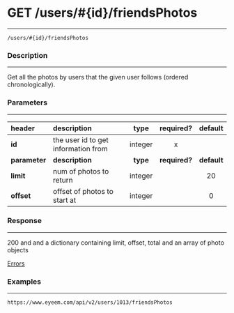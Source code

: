 # GET /users/#{id}/friendsPhotos 
***
`/users/#{id}/friendsPhotos`

### Description
***
Get all the photos by users that the given user follows (ordered chronologically).

### Parameters
***

|header| description| type |required? |default|
|:---------|:--------------|:----------:|:------------:|:------------:|
|**id**|the user id to get information from|integer|x||
|**parameter**| **description**| **type** |**required?** |**default**|
|**limit**|num of photos to return|integer||20|
|**offset**|offset of photos to start at|integer||0|


### Response
***

200 and and a dictionary containing limit, offset, total and an array of photo objects


[Errors](../../resources/errors.md)
### Examples
***

`https://www.eyeem.com/api/v2/users/1013/friendsPhotos`


